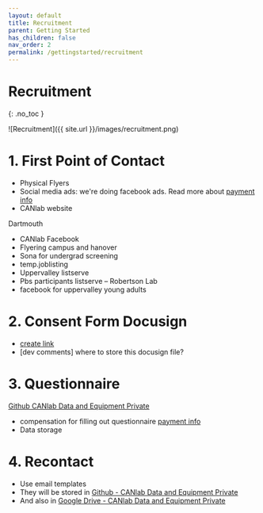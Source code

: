 ```yaml
---
layout: default
title: Recruitment
parent: Getting Started
has_children: false
nav_order: 2
permalink: /gettingstarted/recruitment
---
```


# Recruitment
{: .no_toc }

![Recruitment]({{ site.url }}/images/recruitment.png)


# 1. First Point of Contact
* Physical Flyers
* Social media ads: we're doing facebook ads. Read more about [payment info]()
* CANlab website

Dartmouth
* CANlab Facebook
* Flyering campus and hanover
* Sona for undergrad screening
* temp.joblisting
* Uppervalley listserve
* Pbs participants listserve – Robertson Lab
* facebook for uppervalley young adults

# 2. Consent Form Docusign
* [create link]()
* [dev comments] where to store this docusign file?

# 3. Questionnaire
[Github CANlab Data and Equipment Private](https://github.com/canlab/CANlab_data_and_equipment_private)
* compensation for filling out questionnaire [payment info]()
* Data storage

# 4. Recontact
* Use email templates
* They will be stored in [Github - CANlab Data and Equipment Private](https://github.com/canlab/CANlab_data_and_equipment_private)
* And also in [Google Drive - CANlab Data and Equipment Private](https://github.com/canlab/CANlab_data_and_equipment_private)
